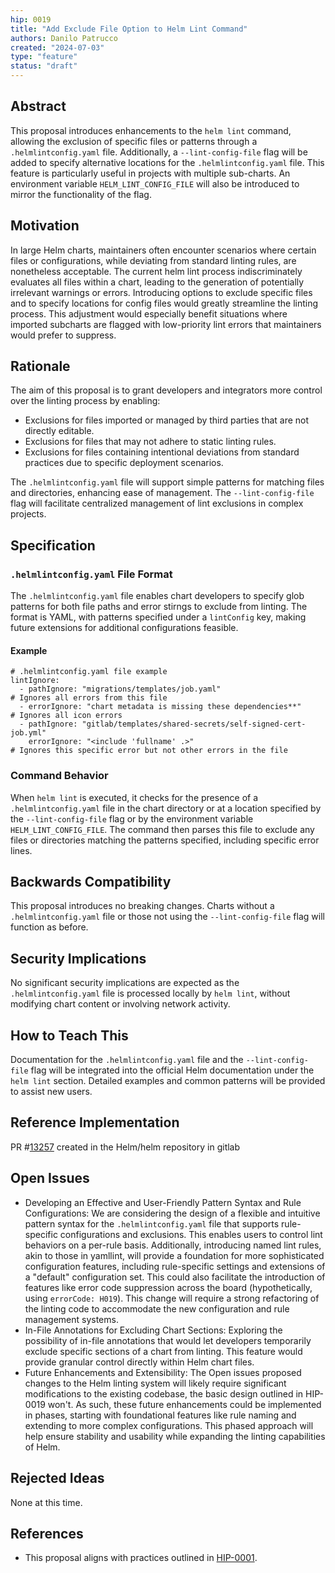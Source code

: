 ```yaml
--- 
hip: 0019
title: "Add Exclude File Option to Helm Lint Command"
authors: Danilo Patrucco
created: "2024-07-03"
type: "feature"
status: "draft"
---
```


## Abstract
This proposal introduces enhancements to the `helm lint` command, allowing the exclusion of specific files or patterns through a `.helmlintconfig.yaml` file. Additionally, a `--lint-config-file` flag will be added to specify alternative locations for the `.helmlintconfig.yaml` file. This feature is particularly useful in projects with multiple sub-charts. An environment variable `HELM_LINT_CONFIG_FILE` will also be introduced to mirror the functionality of the flag.

## Motivation
In large Helm charts, maintainers often encounter scenarios where certain files or configurations, while deviating from standard linting rules, are nonetheless acceptable. The current helm lint process indiscriminately evaluates all files within a chart, leading to the generation of potentially irrelevant warnings or errors. Introducing options to exclude specific files and to specify locations for config files would greatly streamline the linting process. This adjustment would especially benefit situations where imported subcharts are flagged with low-priority lint errors that maintainers would prefer to suppress.

## Rationale
The aim of this proposal is to grant developers and integrators more control over the linting process by enabling:
- Exclusions for files imported or managed by third parties that are not directly editable.
- Exclusions for files that may not adhere to static linting rules.
- Exclusions for files containing intentional deviations from standard practices due to specific deployment scenarios.

The `.helmlintconfig.yaml` file will support simple patterns for matching files and directories, enhancing ease of management. The `--lint-config-file` flag will facilitate centralized management of lint exclusions in complex projects.

## Specification
### `.helmlintconfig.yaml` File Format
The `.helmlintconfig.yaml` file enables chart developers to specify glob patterns for both file paths and error stirngs to exclude from linting. The format is YAML, with patterns specified under a `lintConfig` key, making future extensions for additional configurations feasible.

#### Example
```
# .helmlintconfig.yaml file example
lintIgnore:
  - pathIgnore: "migrations/templates/job.yaml"                                       # Ignores all errors from this file
  - errorIgnore: "chart metadata is missing these dependencies**"                     # Ignores all icon errors
  - pathIgnore: "gitlab/templates/shared-secrets/self-signed-cert-job.yml"
    errorIgnore: "<include 'fullname' .>"                                             # Ignores this specific error but not other errors in the file
```

### Command Behavior
When `helm lint` is executed, it checks for the presence of a `.helmlintconfig.yaml` file in the chart directory or at a location specified by the `--lint-config-file` flag or by the environment variable `HELM_LINT_CONFIG_FILE`. The command then parses this file to exclude any files or directories matching the patterns specified, including specific error lines.

## Backwards Compatibility
This proposal introduces no breaking changes. Charts without a `.helmlintconfig.yaml` file or those not using the `--lint-config-file` flag will function as before.

## Security Implications
No significant security implications are expected as the `.helmlintconfig.yaml` file is processed locally by `helm lint`, without modifying chart content or involving network activity.

## How to Teach This
Documentation for the `.helmlintconfig.yaml` file and the `--lint-config-file` flag will be integrated into the official Helm documentation under the `helm lint` section. Detailed examples and common patterns will be provided to assist new users.

## Reference Implementation
PR #[13257](https://github.com/helm/helm/pull/13257) created in the Helm/helm repository in gitlab 

## Open Issues
- Developing an Effective and User-Friendly Pattern Syntax and Rule Configurations: We are considering the design of a flexible and intuitive pattern syntax for the `.helmlintconfig.yaml` file that supports rule-specific configurations and exclusions. This enables users to control lint behaviors on a per-rule basis. Additionally, introducing named lint rules, akin to those in yamllint, will provide a foundation for more sophisticated configuration features, including rule-specific settings and extensions of a "default" configuration set. This could also facilitate the introduction of features like error code suppression across the board (hypothetically, using `errorCode: H019`). This change will require a strong refactoring of the linting code to accommodate the new configuration and rule management systems.
- In-File Annotations for Excluding Chart Sections: Exploring the possibility of in-file annotations that would let developers temporarily exclude specific sections of a chart from linting. This feature would provide granular control directly within Helm chart files.
- Future Enhancements and Extensibility: The Open issues proposed changes to the Helm linting system will likely require significant modifications to the existing codebase, the basic design outlined in HIP-0019 won't. As such, these future enhancements could be implemented in phases, starting with foundational features like rule naming and extending to more complex configurations. This phased approach will help ensure stability and usability while expanding the linting capabilities of Helm.

## Rejected Ideas
None at this time.

## References
- This proposal aligns with practices outlined in [HIP-0001](https://github.com/helm/community/blob/master/hips/hip-0001.md).